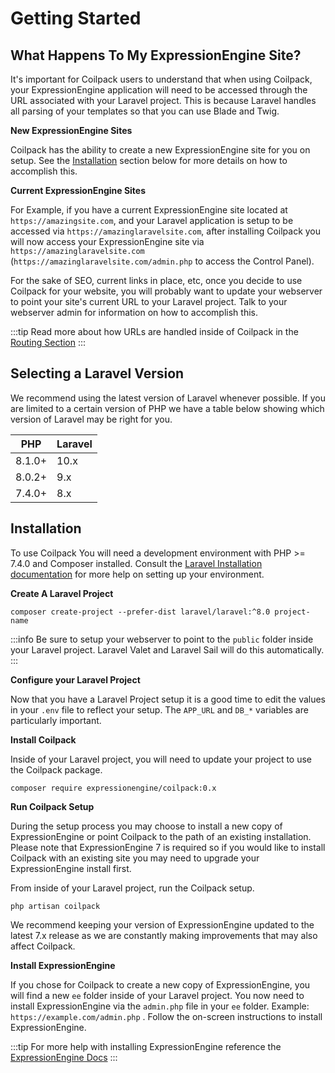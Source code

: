 # Getting Started

## What Happens To My ExpressionEngine Site?

It's important for Coilpack users to understand that when using Coilpack, your ExpressionEngine application will need to be accessed through the URL associated with your Laravel project. This is because Laravel handles all parsing of your templates so that you can use Blade and Twig.

**New ExpressionEngine Sites**

Coilpack has the ability to create a new ExpressionEngine site for you on setup. See the [Installation](#installation) section below for more details on how to accomplish this.

**Current ExpressionEngine Sites**

For Example, if you have a current ExpressionEngine site located at `https://amazingsite.com`, and your Laravel application is setup to be accessed via `https://amazinglaravelsite.com`, after installing Coilpack you will now access your ExpressionEngine site via `https://amazinglaravelsite.com` (`https://amazinglaravelsite.com/admin.php` to access the Control Panel).

For the sake of SEO, current links in place, etc, once you decide to use Coilpack for your website, you will probably want to update your webserver to point your site's current URL to your Laravel project. Talk to your webserver admin for information on how to accomplish this.

:::tip
Read more about how URLs are handled inside of Coilpack in the [Routing Section](./routing.md)
:::

## Selecting a Laravel Version

We recommend using the latest version of Laravel whenever possible.  If you are limited to a certain version of PHP we have a table below showing which version of Laravel may be right for you.

| PHP     | Laravel |
| ------- | ------- |
| 8.1.0+  | 10.x    |
| 8.0.2+  | 9.x     |
| 7.4.0+  | 8.x     |

## Installation

To use Coilpack You will need a development environment with PHP >= 7.4.0 and Composer installed. Consult the [Laravel Installation documentation](https://laravel.com/docs/9.x/installation) for more help on setting up your environment.


**Create A Laravel Project**


```
composer create-project --prefer-dist laravel/laravel:^8.0 project-name
```

:::info
Be sure to setup your webserver to point to the `public` folder inside your Laravel project. Laravel Valet and Laravel Sail will do this automatically.
:::

**Configure your Laravel Project**

Now that you have a Laravel Project setup it is a good time to edit the values in your `.env` file to reflect your setup.  The `APP_URL` and `DB_*` variables are particularly important.

**Install Coilpack**

Inside of your Laravel project, you will need to update your project to use the Coilpack package.

```
composer require expressionengine/coilpack:0.x
```

**Run Coilpack Setup**

During the setup process you may choose to install a new copy of ExpressionEngine or point Coilpack to the path of an existing installation.  Please note that ExpressionEngine 7 is required so if you would like to install Coilpack with an existing site you may need to upgrade your ExpressionEngine install first.

From inside of your Laravel project, run the Coilpack setup.

```
php artisan coilpack
```

We recommend keeping your version of ExpressionEngine updated to the latest 7.x release as we are constantly making improvements that may also affect Coilpack.

**Install ExpressionEngine**

If you chose for Coilpack to create a new copy of ExpressionEngine, you will find a new `ee` folder inside of your Laravel project.  You now need to install ExpressionEngine via the `admin.php` file in your `ee` folder. Example: `https://example.com/admin.php` . Follow the on-screen instructions to install ExpressionEngine.

:::tip
For more help with installing ExpressionEngine reference the [ExpressionEngine Docs](https://docs.expressionengine.com/latest/installation/installation.html)
:::

